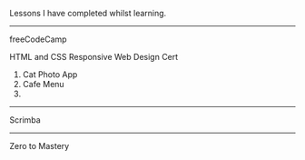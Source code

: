 Lessons I have completed whilst learning.

----------------------
freeCodeCamp

HTML and CSS
Responsive Web Design Cert
1. Cat Photo App
2. Cafe Menu
3. 


---------------------
Scrimba




-----------------------
Zero to Mastery



